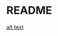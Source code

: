 # README

[alt text](https://github.com/meghanamandli/fave-interview/blob/requirement4_change/app/assets/images/get_api.jpeg)
